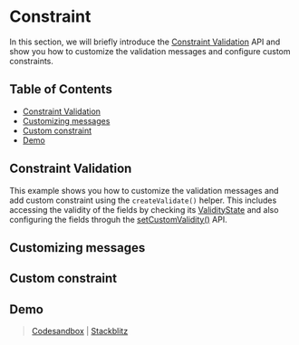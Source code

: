 # Constraint

In this section, we will briefly introduce the [Constraint Validation](https://developer.mozilla.org/en-US/docs/Web/API/Constraint_validation) API and show you how to customize the validation messages and configure custom constraints.

<!-- aside -->

## Table of Contents

- [Constraint Validation](#constraint-validation)
- [Customizing messages](#customizing-messages)
- [Custom constraint](#custom-constraint)
- [Demo](#demo)

<!-- /aside -->

## Constraint Validation

This example shows you how to customize the validation messages and add custom constraint using the `createValidate()` helper. This includes accessing the validity of the fields by checking its [ValidityState](https://developer.mozilla.org/en-US/docs/Web/API/ValidityState) and also configuring the fields throguh the [setCustomValidity()](https://developer.mozilla.org/en-US/docs/Web/API/HTMLInputElement/setCustomValidity) API.

## Customizing messages

## Custom constraint

## Demo

> [Codesandbox](https://codesandbox.io/s/github/edmundhung/conform/tree/v0.3.0/examples/custom-validation) \| [Stackblitz](https://stackblitz.com/github/edmundhung/conform/tree/v0.3.0/examples/custom-validation)
